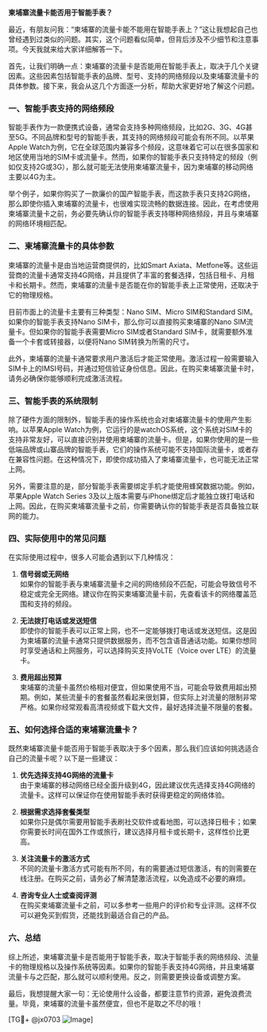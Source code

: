 **柬埔寨流量卡能否用于智能手表？**

最近，有朋友问我：“柬埔寨的流量卡能不能用在智能手表上？”这让我想起自己也曾经遇到过类似的问题。其实，这个问题看似简单，但背后涉及不少细节和注意事项。今天我就来给大家详细解答一下。

首先，让我们明确一点：柬埔寨的流量卡是否能用在智能手表上，取决于几个关键因素。这些因素包括智能手表的品牌、型号、支持的网络频段以及柬埔寨流量卡的具体参数。接下来，我会从这几个方面逐一分析，帮助大家更好地了解这个问题。

### 一、智能手表支持的网络频段

智能手表作为一款便携式设备，通常会支持多种网络频段，比如2G、3G、4G甚至5G。不同品牌和型号的智能手表，其支持的网络频段可能会有所不同。以苹果Apple Watch为例，它在全球范围内兼容多个频段，这意味着它可以在很多国家和地区使用当地的SIM卡或流量卡。然而，如果你的智能手表只支持特定的频段（例如仅支持2G或3G），那么就可能无法使用柬埔寨流量卡，因为柬埔寨的移动网络主要以4G为主。

举个例子，如果你购买了一款廉价的国产智能手表，而这款手表只支持2G网络，那么即使你插入柬埔寨的流量卡，也很难实现流畅的数据连接。因此，在考虑使用柬埔寨流量卡之前，务必要先确认你的智能手表支持哪种网络频段，并且与柬埔寨的网络环境相匹配。

### 二、柬埔寨流量卡的具体参数

柬埔寨的流量卡是由当地运营商提供的，比如Smart Axiata、Metfone等。这些运营商的流量卡通常支持4G网络，并且提供了丰富的套餐选择，包括日租卡、月租卡和长期卡。然而，柬埔寨的流量卡是否能在你的智能手表上正常使用，还取决于它的物理规格。

目前市面上的流量卡主要有三种类型：Nano SIM、Micro SIM和Standard SIM。如果你的智能手表支持Nano SIM卡，那么你可以直接购买柬埔寨的Nano SIM流量卡。但如果你的智能手表需要Micro SIM或者Standard SIM卡，就需要额外准备一个卡套或转接器，以便将Nano SIM转换为所需的尺寸。

此外，柬埔寨的流量卡通常要求用户激活后才能正常使用。激活过程一般需要输入SIM卡上的IMSI号码，并通过短信验证身份信息。因此，在购买柬埔寨流量卡时，请务必确保你能够顺利完成激活流程。

### 三、智能手表的系统限制

除了硬件方面的限制外，智能手表的操作系统也会对柬埔寨流量卡的使用产生影响。以苹果Apple Watch为例，它运行的是watchOS系统，这个系统对SIM卡的支持非常友好，可以直接识别并使用柬埔寨的流量卡。但是，如果你使用的是一些低端品牌或山寨品牌的智能手表，它们的操作系统可能不支持国际流量卡，或者存在兼容性问题。在这种情况下，即使你成功插入了柬埔寨流量卡，也可能无法正常上网。

另外，需要注意的是，部分智能手表需要绑定手机才能使用蜂窝数据功能。例如，苹果Apple Watch Series 3及以上版本需要与iPhone绑定后才能独立拨打电话和上网。因此，在购买柬埔寨流量卡之前，你需要确认你的智能手表是否具备独立联网的能力。

### 四、实际使用中的常见问题

在实际使用过程中，很多人可能会遇到以下几种情况：

1. **信号弱或无网络**  
   如果你的智能手表与柬埔寨流量卡之间的网络频段不匹配，可能会导致信号不稳定或完全无网络。建议你在购买柬埔寨流量卡前，先查看该卡的网络覆盖范围和支持的频段。

2. **无法拨打电话或发送短信**  
   即使你的智能手表可以正常上网，也不一定能够拨打电话或发送短信。这是因为柬埔寨的流量卡通常只提供数据服务，而不包含语音通话功能。如果你想同时享受通话和上网服务，可以选择购买支持VoLTE（Voice over LTE）的流量卡。

3. **费用超出预算**  
   柬埔寨的流量卡虽然价格相对便宜，但如果使用不当，可能会导致费用超出预期。例如，某些流量卡的套餐虽然看起来很划算，但实际上对流量的限制非常严格。如果你经常观看高清视频或下载大文件，最好选择流量不限量的套餐。

### 五、如何选择合适的柬埔寨流量卡？

既然柬埔寨流量卡能否用于智能手表取决于多个因素，那么我们应该如何挑选适合自己的流量卡呢？以下是一些建议：

1. **优先选择支持4G网络的流量卡**  
   由于柬埔寨的移动网络已经全面升级到4G，因此建议优先选择支持4G网络的流量卡。这样可以保证你在使用智能手表时获得更稳定的网络体验。

2. **根据需求选择套餐类型**  
   如果你只是偶尔需要用智能手表刷社交软件或看地图，可以选择日租卡；如果你需要长时间在国外工作或旅行，建议选择月租卡或长期卡，这样性价比更高。

3. **关注流量卡的激活方式**  
   不同的流量卡激活方式可能有所不同，有的需要通过短信激活，有的则需要在线注册。在购买之前，请务必了解清楚激活流程，以免造成不必要的麻烦。

4. **咨询专业人士或查阅评测**  
   在购买柬埔寨流量卡之前，可以多参考一些用户的评价和专业评测。这样不仅可以避免买到假货，还能找到最适合自己的产品。

### 六、总结

综上所述，柬埔寨流量卡是否能用于智能手表，取决于智能手表的网络频段、流量卡的物理规格以及操作系统等因素。如果你的智能手表支持4G网络，并且柬埔寨流量卡与之匹配，那么就可以顺利使用。反之，则需要更换设备或调整方案。

最后，我想提醒大家一句：无论使用什么设备，都要注意节约资源，避免浪费流量。毕竟，柬埔寨的流量卡虽然便宜，但也不是取之不尽的哦！

[TG💪+ @jx0703 ![Image](https://github.com/user-attachments/assets/dbca1d08-cadb-493c-b0ec-ad6f7a83f270)]
